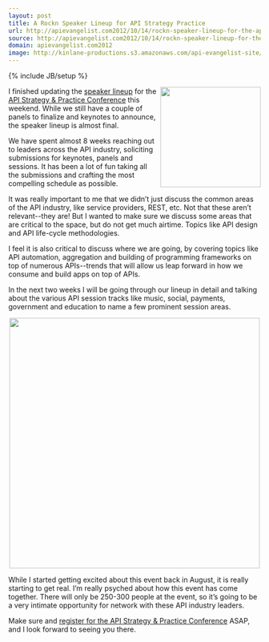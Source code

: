 ```yaml
---
layout: post
title: A Rockn Speaker Lineup for API Strategy Practice
url: http://apievangelist.com2012/10/14/rockn-speaker-lineup-for-the-api-strategy--practice-conference/
source: http://apievangelist.com2012/10/14/rockn-speaker-lineup-for-the-api-strategy--practice-conference/
domain: apievangelist.com2012
image: http://kinlane-productions.s3.amazonaws.com/api-evangelist-site/blog/api-strategy-practice-event.png
---
```

{% include JB/setup %}
<p><a title="API Strategy &amp; Practice Conference" href="http://www.apistrategyconference.com/"><img src="http://www.apistrategyconference.com/images/api-strategy-conference-logo.png" alt="" width="200" align="right" /></a></p>
<p>I finished updating the <a title="speaker linup" href="http://www.apistrategyconference.com/speakers.php">speaker lineup</a> for the <a title="API Strategy &amp; Practice Conference" href="http://www.apistrategyconference.com/">API Strategy &amp; Practice Conference</a> this weekend.  While we still have a couple of panels to finalize and keynotes to announce, the speaker lineup is almost final.</p>
<p>We have spent almost 8 weeks reaching out to leaders across the API industry, soliciting submissions for keynotes, panels and sessions.  It has been a lot of fun taking all the submissions and crafting the most compelling schedule as possible.</p>
<p>It was really important to me that we didn&rsquo;t just&nbsp;discuss the common areas of the API industry, like service providers, REST, etc.  Not that these aren&rsquo;t relevant--they are!  But I wanted to make sure we discuss some areas that are critical to the space, but do not get much airtime.  Topics like API design and API life-cycle methodologies.</p>
<p>I feel it is also critical to discuss where we are going, by covering topics like API automation, aggregation and building of programming frameworks on top of numerous APIs--trends that will allow us leap forward in how we consume and build apps on top of APIs.</p>
<p>In the next two weeks I will be going through our lineup in detail and talking about the various API session tracks like music, social, payments, government and education to name a few prominent session areas.</p>
<p><a title="API Strategy &amp; Practice Conference" href="http://www.apistrategyconference.com/"><img style="display: block; margin-left: auto; margin-right: auto;" src="https://s3.amazonaws.com/kinlane-productions/events/api-strategy-practice-conference/api-strategy-home-1.png" alt="" width="500" /></a></p>
<p>While I started getting excited about this event back in August, it is really starting to get real.  I&rsquo;m really psyched about how this event has come together.  There will only be 250-300 people at the event, so it&rsquo;s going to be a very intimate opportunity for network with these API industry leaders.</p>
<p>Make sure and <a title="register for the API Strategy &amp; Practice Conference" href="http://www.apistrategyconference.com/register.php">register for the API Strategy &amp; Practice Conference</a> ASAP, and I look forward to seeing you there.</p>
